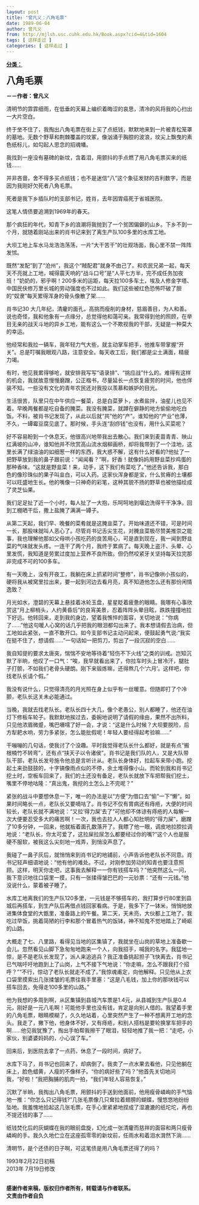 ```yaml
---
layout: post
title: "曾凡义：八角毛票"
date: 1989-06-04
author: 曾凡义
from: http://mjlsh.usc.cuhk.edu.hk/Book.aspx?cid=4&tid=1604
tags: [ 这样走过 ]
categories: [ 这样走过 ]
---
```


<div style="margin: 15px 10px 10px 0px;">
 <div>
  <span id="ctl00_ContentPlaceHolder1_chapter1_SubjectLabel" style="font-weight:bold;text-decoration:underline;">
   分类：
  </span>
 </div>
 <p>
  <strong>
   <font size="5">
    八角毛票
   </font>
  </strong>
 </p>
 <p>
  <strong>
   －－作者：曾凡义
  </strong>
 </p>
 <p>
  清明节的霏霏细雨，在低垂的天幕上编织着晦涩的哀思，清冷的风将我的心扫出一大片空白。
 </p>
 <p>
  终于坐不住了，我掏出八角毛票在街上买了点纸钱，默默地来到一片被青松笼罩的墓地。无数个野草和荆棘覆盖的坟冢，像汹涌于胸腔的波浪，坟尖上飘曳的素色纸标儿，如勾起人思念的招魂幡。
 </p>
 <p>
  我找到一座没有墓碑的新坟，含着泪，用颤抖的手点燃了用八角毛票买来的纸钱……
 </p>
 <p>
  并非吝啬，舍不得多买点纸钱；也不是迷信“八”这个象征发财的吉利数字，而是因为我刚好欠死者八角毛票。
 </p>
 <p>
  死者是我下乡插队时的支部书记，姓肖，去年因胃癌死于省城医院。
 </p>
 <p>
  这笔人情债要追溯到1969年的春天。
 </p>
 <p>
  那个疯狂的年代，知青下乡的浪潮将我抛到了一个贫困偏僻的山乡。下乡不到一个月，就随着刚站出来的肖书记来到了离生产队100多里的水库工地。
 </p>
 <p>
  大坝工地上车水马龙浩浩荡荡，一片“大干苦干”的壮观场面，我心里不禁一阵阵发怵。
 </p>
 <p>
  既然“发配”到了“沧州”，我这个“賊配君”就身不由己了。和农民兄弟一起，每天天不亮就上工地，喊得震天响的“战斗口号”是“人平七方半，完不成任务加夜班！”奶奶的，邪乎啊！200多米的运距，每天拉100多车土，埃及人修金字塔、中国民伕修万里长城的劳动强度也不过如此。我们这些被红色恐怖吓破了胆的“奴隶”每天累得浑身的骨头像散了架……
 </p>
 <p>
  肖书记30 大几年纪，清癯的面孔，高挑而瘦削的身材，慈眉善目，为人和善。说也奇怪，我和他象有一点缘分，总觉得他和蔼可亲。我常得到他的照顾，在举目无亲的战天斗地的异乡工地，能有这么一个不欺视我的干部，无疑是一种莫大的幸运。
 </p>
 <p>
  他经常和我拉一辆车，我年轻力气大些，就主动掌车把手，他推车带掌握“开关”。总是叮嘱我眼观八路，注意安全。每天收工后，我们都是尘土满面，精疲力竭。
 </p>
 <p>
  有时，他见我累得够呛，就安排我写写“语录排”、“挑应战”什么的。难得有这样的机会，我就故意慢慢磨蹭，公正楷书，尽量延长一点恢复疲劳的时间，他也佯装不知。一些没有文化的青年农民还对我投以羡慕和嫉妒的目光。
 </p>
 <p>
  生活很苦，队里只在中午供应一餐菜，总是白菜萝卜，水煮盐拌，油星儿也见不着。早晚两餐都是吃自备的腌菜。我没有腌菜，就蹲在僻静的地方偷偷地吃白饭。不料，被肖书记发现了，从此以后就“共”他的“产”。谁知他的“产业”也薄，不久，一罈霉豆腐见底了。那时候，手头连“刮痧钱”也没有，用什么买菜呢？
 </p>
 <p>
  好不容易盼到一个休息天，他很高兴地带我出去散心。我们来到麦苗青青、映山红满坡的山冲，谁知他并不欣赏高山流水烟柳画桥，却将我带到了一个洼地，这里长满了绿油油的如细葱一样的东西，我大惑不解，这有什么好看的?他扯了一把野草放到我的鼻子跟前说：“闻闻看？”啊，好香！就像妈妈用野韭菜抄鸡蛋的那种香味。“这就是野韭菜！来，动手，这下我们有菜吃了。”他还告诉我，那白色的像珍珠似的果子叫韭白，可以入药。这家伙浑身都是宝，什么贫瘠的土壤都可以旺盛地生长。他的嘴像一只神奇的彩笔，这种其貌不扬的野草也被他描绘成了灵芝仙果。
 </p>
 <p>
  我们足足扯了近一个小时，每人扯了一大抱，乐呵呵地到堰边洗得干干净净。回到工棚晒干后，撒上盐腌了满满一罈子。
 </p>
 <p>
  从第二天起，我们早、晚餐的菜肴就是这腌韭菜了。开始味道还不错，可是时间一长，那股味就叫人恶心了。尽管肖书记舌尖生花，对腌韭菜极尽赞美推崇之能事，我也理解他那如父母哄小孩吃药的良苦用心，可是直到现在，我一闻到野韭菜的气味就发头疼。一连干了两个月，我终于累病了。每天晚上盗汗、头晕、心里发慌，我知道是劳累过度加上营养不良所致。但仍然咬紧牙关坚持每天拉完那非完成不可的100多车。
 </p>
 <p>
  有一天晚上，没有开夜工，我躺在床上抓紧时间“整修”，肖书记像哄小孩似的，硬将我从被窝里拉出来，要一起到河边去看月亮，真不知道他怎么还有那份闲情逸致？
 </p>
 <p>
  月光如水，澄碧的天幕上悬挂着冰轮玉盘，星星眨着疲惫的眼睛。我哪有心事欣赏这“月上柳梢头，人约黄昏后”的良宵美景，忍着阵阵头晕目眩，跌跌撞撞地拉下好远。他转回来，走到我的身边，望着我憔悴的面容，关切地说：“你病了……”他这句暖人心窝的话几乎把我的眼泪都勾出来了。我本想请假去治病，但工地如此紧张，一直不敢开口。如今支部书记主动问起来，便鼓起勇气说:“我实在挺不住了，想请假……”一句话如一把剪刀，剪出了一段沉寂的空白……
 </p>
 <p>
  我自知提的要求太唐突，惴惴不安地等待着“轻伤不下火线”之类的训戒。岂知沉默了半晌，他叹了一口气：“唉，我早就看出来了，你拉车时头上冒冷汗，腿肚子打颤，不如我们老骨头硬朗。刚下来锻炼嘛，还得熬几个‘六月’。这样吧，你找老队长请个假。”
 </p>
 <p>
  我没有说什么，只觉得清亮的月光照在身上似乎有一丝暖意。但随即打了个冷颤，老队长这关未必能通过。
 </p>
 <p>
  当晚，我就去找老队长。老队长四十大几，像个老愚公，别人都睡了，他还在油灯下修板车轮子。我默默地挨过去，委婉地说明了请假的缘由，果然不出所料，只见他浓眉微蹙，嘴巴嗫嚅了好一会，才说：“这是什么时候？大坝要脱险，后方犁耙水响，劳力多紧张，怎么能批假呢！年轻人要经得起考验嘛……”
 </p>
 <p>
  干嘣嘣的几句话，使我讨了个没趣。平时我觉得老队长什么都好，就是有点“搬根楠竹不转弯”，还有点“挟天子以令诸侯”。肖书记是我们队的人，又是大队带队干部，老队长发号施令他总是言听计从。老队长身体好，拉起车来带小跑。挖起土来劲鼓鼓的，十字镐像雨点似的不停，余土堆得像小山。而轮到我和肖书记挖土时，空板车回来了，我们的土还没有备足，老队长就放下车把帮我们挖土，嘴里不停地咕隆：“真出鬼，我挖的土怎么上不完呢？”
 </p>
 <p>
  紧张的战斗中要想休息一下，唯一的办法是以“方便”为借口去“偷”一下“懒”。如果时间略长一点，老队长又要嘀咕了。肖书记不仅有胃病还有痔疮，大便的时间较长，老队长就不满地说：“又拉‘得力屎’去了”可他却不体谅有痔疮的人每解一次大便要忍受多大的痛苦啊！一次，我也去拉人人都心知肚明的“得力屎”，磨蹭了10多分钟，一回来，他就板着面孔数落开了。我瞟了他一眼，调皮地拉腔拉调地说：“老队长，你太可爱了，这拉屎拉尿怎么都要经过你的嘴?”这个人也是服硬不服软，被我这么尖刻地一戏弄，到悄没声息了。
 </p>
 <p>
  我碰了一鼻子灰后，就悄悄来到肖书记的地铺前，小声告诉他老队长不同意。肖书记轻声细语地说：“他有他的难处。不过，对刚参加劳动的知青也要注意照顾。这样，明天你走吧，这事我去解释一一你有钱搭车吗？”他突然这么一问，我下意识地往口袋里一摸，只有一张揉得皱巴巴的一元钞票：“还有一元钱。”他没说什么，蒙着被子睡了。
 </p>
 <p>
  水库工地离我们的生产队120多里，一元钱是不够搭车的，我打算步行80里到县城后再搭车，到生产队后再借点钱回家看病。于是，我多下了一钵米，悄悄地放进集体食堂的大甑里，准备路上的午餐。第二天，天未亮，大伙都上工地了，我吃过早饭，挑着简陋的行李和那个冒着热气的饭钵，神不知鬼不觉地踏上了崎岖的山路。
 </p>
 <p>
  大概走了七、八里路，看得见当地的区集镇了，我就坐在山岗的草地上准备歇一会儿。忽然看见山脚下急匆匆地跑来一个人，向我招手，喊我的名字。我猛地一惊，是不是老队长发现了，派人来追逃兵？我正准备挑起担子飞快离去，肖书记已气喘吁吁地跑到上了山岗，上气不接下气地说：“你走嘛，怎么不跟我打个招呼？”“不行，惊动了老队长就走不成了。”我惊魂甫定，向他解释。只见他从上衣口袋里摸索出几张揉皱的毛票往我手里塞：“这是八毛钱，加上你的那块钱可以搭车回去，免得走100多里的山路。”
 </p>
 <p>
  他为我想的多周到啊，从区集镇到县城汽车票是1.4元，从县城到生产队是0.4元，刚好是一元八毛啊！可能他手里也没有钱，肯定是向别人借的。我望着手里的八角毛票，眼睛模糊了，久久地站着，心里突然产生了一种不想离开工地的念头。我走了，撇下他，他身体不好，又有痔疮，和别人搭档是要轮换掌车把手的啊……他见我犹豫了，掏出手帕帮我擦干了眼泪，轻轻地推了我一把：“走吧，小家伙，别婆婆妈妈的，小心误了车。”
 </p>
 <p>
  回来后，到医院去拿了一点药，休息了一段时间，病好了。
 </p>
 <p>
  水库下马了，肖书记也回来了，却病倒了。我卖了一点水果去看他，只见他躺在床上，脸色蜡黄，人瘦的不像样子。“你的病好些了吗？”他首先关切地问我，“好啦！”我把胸脯的肌肉一拍，“我们年轻人容易恢复。”
 </p>
 <p>
  沉默了半晌，我掏出八角毛票，用颤抖的手送到他面前，他用瘦骨嶙峋的手气恼地一推：“你怎么只记得钱?”几张毛票像几只耷拉着翅膀的蝴蝶，慢悠悠地纷纷坠地。我羞愧地拾起这几张毛票，在手心里紧紧地捏成了湿漉漉的纸坨坨，再也不提还钱的事了……
 </p>
 <p>
  纸钱焚化后的灰蝴蝶在我的眼前盘旋，幻化成一张清癯而慈祥的面容和两只瘦骨嶙峋的手。我久久地伫立在这座孤零零的新坟前，任雨水和着泪水潸然下淌……
 </p>
 <p>
  清明节，是个还债的日子啊，可这笔债是用八角毛票还得了的吗？
 </p>
 <p>
  1993年2月22日初稿
  <br/>
  2013年 7月19日修改
 </p>
 <p>
  <br/>
  <strong>
   感谢作者来稿，版权归作者所有，转载请与作者联系。
   <br/>
   文责由作者自负
  </strong>
 </p>
</div>

